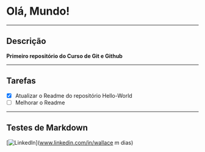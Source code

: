 # Olá, Mundo!

---
## **Descrição**
**Primeiro repositório do Curso de Git e Github**

---
## **Tarefas** 
- [x] Atualizar o Readme do repositório Hello-World
- [ ] Melhorar o Readme

---
## **Testes de Markdown**
[![LinkedIn](https://img.shields.io/badge/LinkedIn-%230077B5.svg?logo=linkedin&logoColor=white)](www.linkedin.com/in/wallace m dias)

